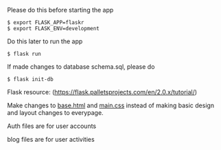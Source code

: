 Please do this before starting the app

```
$ export FLASK_APP=flaskr
$ export FLASK_ENV=development
```

Do this later to run the app
```
$ flask run
```

If made changes to database schema.sql, please do
```
$ flask init-db
```

Flask resource: (https://flask.palletsprojects.com/en/2.0.x/tutorial/)


Make changes to [base.html](flaskr/templates/base.html) and [main.css](flaskr/static/main.css) instead of making basic design and layout changes to everypage. 


Auth files are for user accounts

blog files are for user activities
